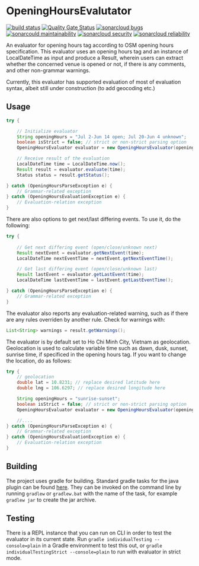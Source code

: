 # **OpeningHoursEvalutator** #

[![build status](https://github.com/goodudetheboy/OpeningHoursEvaluator/actions/workflows/gradle.yml/badge.svg)](https://github.com/goodudetheboy/OpeningHoursEvaluator/actions)
[![Quality Gate Status](https://sonarcloud.io/api/project_badges/measure?project=goodudetheboy_OpeningHoursEvaluator&metric=alert_status)](https://sonarcloud.io/dashboard?id=goodudetheboy_OpeningHoursEvaluator)
[![sonarcloud bugs](https://sonarcloud.io/api/project_badges/measure?project=goodudetheboy_OpeningHoursEvaluator&metric=bugs)](https://sonarcloud.io/component_measures?id=goodudetheboy_OpeningHoursEvaluator&metric=bugs)
[![sonarcould maintainability](https://sonarcloud.io/api/project_badges/measure?project=goodudetheboy_OpeningHoursEvaluator&metric=sqale_rating)](https://sonarcloud.io/component_measures?id=goodudetheboy_OpeningHoursEvaluator&metric=Maintainability)
[![sonarcloud security](https://sonarcloud.io/api/project_badges/measure?project=goodudetheboy_OpeningHoursEvaluator&metric=security_rating)](https://sonarcloud.io/component_measures?id=goodudetheboy_OpeningHoursEvaluator&metric=Security)
[![sonarcloud reliability](https://sonarcloud.io/api/project_badges/measure?project=goodudetheboy_OpeningHoursEvaluator&metric=reliability_rating)](https://sonarcloud.io/component_measures?id=goodudetheboy_OpeningHoursEvaluator&metric=Reliability)

An evaluator for opening hours tag according to OSM opening hours specification. This evaluator uses an opening hours tag and an instance of LocalDateTime as input and produce a Result, wherein users can extract whether the concerned venue is opened or not, if there is any comments, and other non-grammar warnings.

Currently, this evaluator has supported evaluation of most of evaluation syntax, albeit still under construction (to add geocoding etc.)

## Usage ##

``` java
try {

    // Initialize evaluator
    String openingHours = "Jul 2-Jun 14 open; Jul 20-Jun 4 unknown";
    boolean isStrict = false; // strict or non-strict parsing option
    OpeningHoursEvaluator evaluator = new OpeningHoursEvaluator(openingHours, isStrict);

    // Receive result of the evaluation
    LocalDateTime time = LocalDateTime.now();
    Result result = evaluator.evaluate(time);
    Status status = result.getStatus();

} catch (OpeningHoursParseException e) {
    // Grammar-related exception
} catch (OpeningHoursEvaluationException e) {
    // Evaluation-relation exception
}
```

There are also options to get next/last differing events. To use it, do the following:

```java
try {
    
    // Get next differing event (open/close/unknown next)
    Result nextEvent = evaluator.getNextEvent(time);
    LocalDateTime nextEventTime = nextEvent.getNextEventTime();

    // Get last differing event (open/close/unknown last)
    Result lastEvent = evaluator.getLastEvent(time);
    LocalDateTime lastEventTime = lastEvent.getLastEventTime();

} catch (OpeningHoursParseException e) {
    // Grammar-related exception
}
```

The evaluator also reports any evaluation-related warning, such as if there are any rules overriden by another rule. Check for warnings with:

```java
List<String> warnings = result.getWarnings();
```

The evaluator is by default set to Ho Chi Minh City, Vietnam as geolocation. Geolocation is used to calculate variable time such as dawn, dusk, sunset, sunrise time, if specificed in the opening hours tag. If you want to change the location, do as follows:

``` java
try {
    // geolocation
    double lat = 10.8231; // replace desired latitude here
    double lng = 106.6297; // replace desired longitude here

    String openingHours = "sunrise-sunset";
    boolean isStrict = false; // strict or non-strict parsing option
    OpeningHoursEvaluator evaluator = new OpeningHoursEvaluator(openingHours, isStrict, lat, lng);

    //....
} catch (OpeningHoursParseException e) {
    // Grammar-related exception
} catch (OpeningHoursEvaluationException e) {
    // Evaluation-relation exception
}
```

## Building ##

The project uses gradle for building. Standard gradle tasks for the java plugin can be found [here](https://docs.gradle.org/current/userguide/java_plugin.html). They can be invoked on the command line by running `gradlew` or `gradlew.bat` with the name of the task, for example `gradlew jar` to create the jar archive.

## Testing ##

There is a REPL instance that you can run on CLI in order to test the evaluator in its current state. Run `gradle individualTesting --console=plain` in a Gradle environment  to test this out, or `gradle individualTestingStrict --console=plain` to run with evaluator in strict mode.
